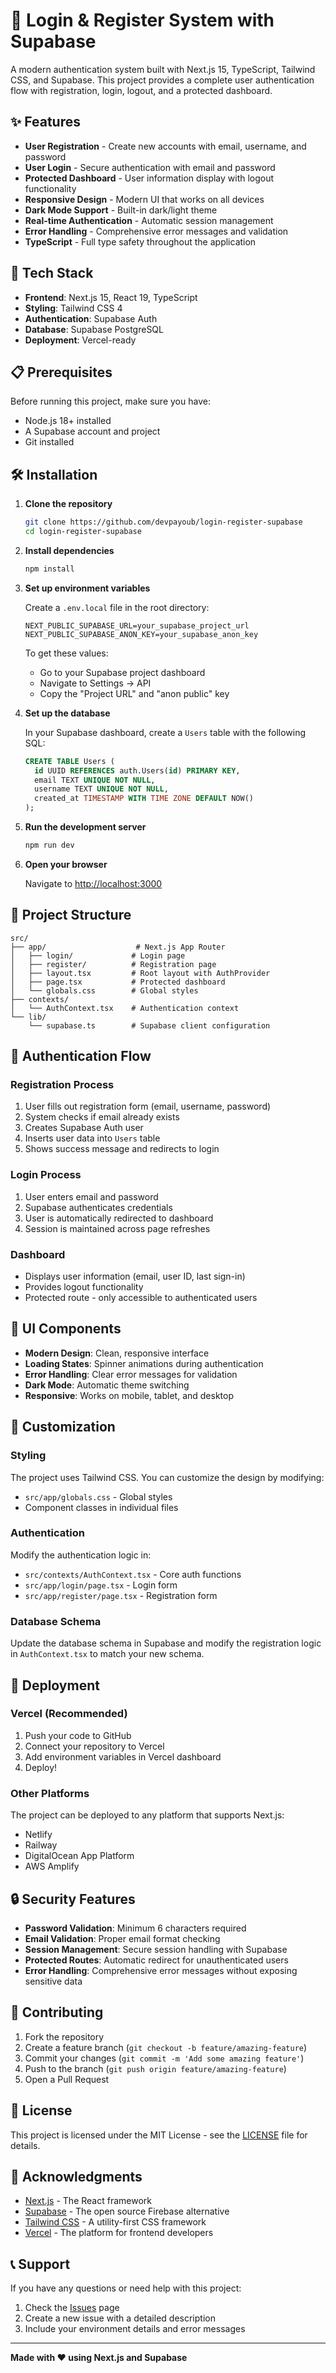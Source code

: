 # 🔐 Login & Register System with Supabase

A modern authentication system built with Next.js 15, TypeScript, Tailwind CSS, and Supabase. This project provides a complete user authentication flow with registration, login, logout, and a protected dashboard.

## ✨ Features

- **User Registration** - Create new accounts with email, username, and password
- **User Login** - Secure authentication with email and password
- **Protected Dashboard** - User information display with logout functionality
- **Responsive Design** - Modern UI that works on all devices
- **Dark Mode Support** - Built-in dark/light theme
- **Real-time Authentication** - Automatic session management
- **Error Handling** - Comprehensive error messages and validation
- **TypeScript** - Full type safety throughout the application

## 🚀 Tech Stack

- **Frontend**: Next.js 15, React 19, TypeScript
- **Styling**: Tailwind CSS 4
- **Authentication**: Supabase Auth
- **Database**: Supabase PostgreSQL
- **Deployment**: Vercel-ready

## 📋 Prerequisites

Before running this project, make sure you have:

- Node.js 18+ installed
- A Supabase account and project
- Git installed

## 🛠️ Installation

1. **Clone the repository**
   ```bash
   git clone https://github.com/devpayoub/login-register-supabase
   cd login-register-supabase
   ```

2. **Install dependencies**
   ```bash
   npm install
   ```

3. **Set up environment variables**
   
   Create a `.env.local` file in the root directory:
   ```env
   NEXT_PUBLIC_SUPABASE_URL=your_supabase_project_url
   NEXT_PUBLIC_SUPABASE_ANON_KEY=your_supabase_anon_key
   ```

   To get these values:
   - Go to your Supabase project dashboard
   - Navigate to Settings → API
   - Copy the "Project URL" and "anon public" key

4. **Set up the database**

   In your Supabase dashboard, create a `Users` table with the following SQL:
   ```sql
   CREATE TABLE Users (
     id UUID REFERENCES auth.Users(id) PRIMARY KEY,
     email TEXT UNIQUE NOT NULL,
     username TEXT UNIQUE NOT NULL,
     created_at TIMESTAMP WITH TIME ZONE DEFAULT NOW()
   );
   ```

5. **Run the development server**
   ```bash
   npm run dev
   ```

6. **Open your browser**
   
   Navigate to [http://localhost:3000](http://localhost:3000)

## 📁 Project Structure

```
src/
├── app/                    # Next.js App Router
│   ├── login/             # Login page
│   ├── register/          # Registration page
│   ├── layout.tsx         # Root layout with AuthProvider
│   ├── page.tsx           # Protected dashboard
│   └── globals.css        # Global styles
├── contexts/
│   └── AuthContext.tsx    # Authentication context
└── lib/
    └── supabase.ts        # Supabase client configuration
```

## 🔄 Authentication Flow

### Registration Process
1. User fills out registration form (email, username, password)
2. System checks if email already exists
3. Creates Supabase Auth user
4. Inserts user data into `Users` table
5. Shows success message and redirects to login

### Login Process
1. User enters email and password
2. Supabase authenticates credentials
3. User is automatically redirected to dashboard
4. Session is maintained across page refreshes

### Dashboard
- Displays user information (email, user ID, last sign-in)
- Provides logout functionality
- Protected route - only accessible to authenticated users

## 🎨 UI Components

- **Modern Design**: Clean, responsive interface
- **Loading States**: Spinner animations during authentication
- **Error Handling**: Clear error messages for validation
- **Dark Mode**: Automatic theme switching
- **Responsive**: Works on mobile, tablet, and desktop

## 🔧 Customization

### Styling
The project uses Tailwind CSS. You can customize the design by modifying:
- `src/app/globals.css` - Global styles
- Component classes in individual files

### Authentication
Modify the authentication logic in:
- `src/contexts/AuthContext.tsx` - Core auth functions
- `src/app/login/page.tsx` - Login form
- `src/app/register/page.tsx` - Registration form

### Database Schema
Update the database schema in Supabase and modify the registration logic in `AuthContext.tsx` to match your new schema.

## 🚀 Deployment

### Vercel (Recommended)
1. Push your code to GitHub
2. Connect your repository to Vercel
3. Add environment variables in Vercel dashboard
4. Deploy!

### Other Platforms
The project can be deployed to any platform that supports Next.js:
- Netlify
- Railway
- DigitalOcean App Platform
- AWS Amplify

## 🔒 Security Features

- **Password Validation**: Minimum 6 characters required
- **Email Validation**: Proper email format checking
- **Session Management**: Secure session handling with Supabase
- **Protected Routes**: Automatic redirect for unauthenticated users
- **Error Handling**: Comprehensive error messages without exposing sensitive data

## 🤝 Contributing

1. Fork the repository
2. Create a feature branch (`git checkout -b feature/amazing-feature`)
3. Commit your changes (`git commit -m 'Add some amazing feature'`)
4. Push to the branch (`git push origin feature/amazing-feature`)
5. Open a Pull Request

## 📝 License

This project is licensed under the MIT License - see the [LICENSE](LICENSE) file for details.

## 🙏 Acknowledgments

- [Next.js](https://nextjs.org/) - The React framework
- [Supabase](https://supabase.com/) - The open source Firebase alternative
- [Tailwind CSS](https://tailwindcss.com/) - A utility-first CSS framework
- [Vercel](https://vercel.com/) - The platform for frontend developers

## 📞 Support

If you have any questions or need help with this project:

1. Check the [Issues](https://github.com/devpayoub/login-register-supabase/issues) page
2. Create a new issue with a detailed description
3. Include your environment details and error messages

---

**Made with ❤️ using Next.js and Supabase**
